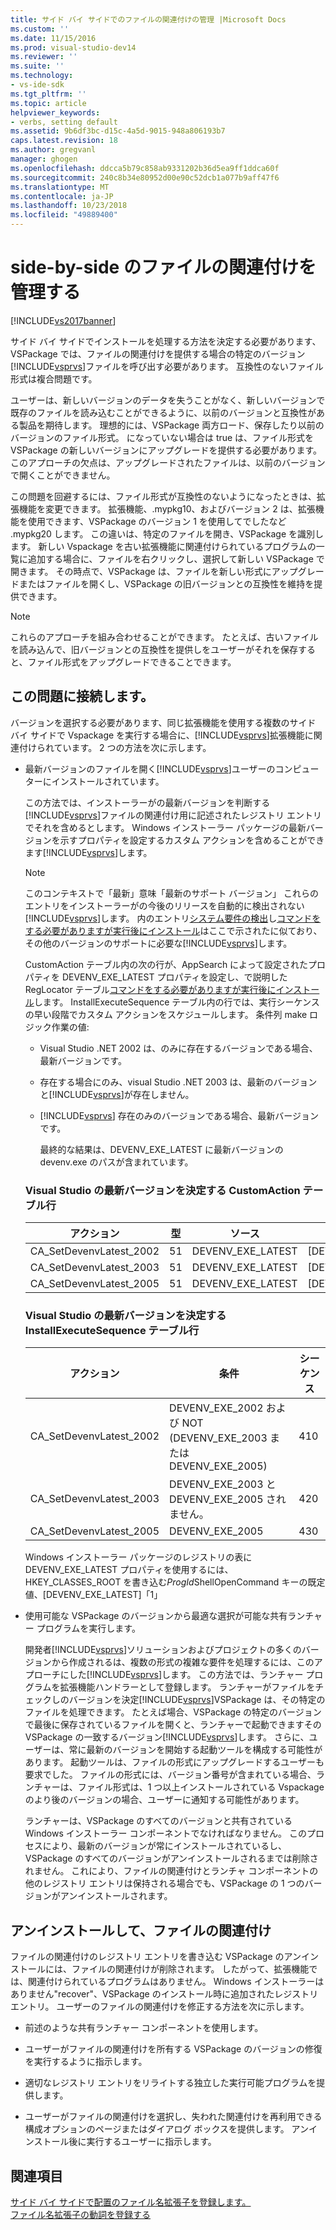 ```yaml
---
title: サイド バイ サイドでのファイルの関連付けの管理 |Microsoft Docs
ms.custom: ''
ms.date: 11/15/2016
ms.prod: visual-studio-dev14
ms.reviewer: ''
ms.suite: ''
ms.technology:
- vs-ide-sdk
ms.tgt_pltfrm: ''
ms.topic: article
helpviewer_keywords:
- verbs, setting default
ms.assetid: 9b6df3bc-d15c-4a5d-9015-948a806193b7
caps.latest.revision: 18
ms.author: gregvanl
manager: ghogen
ms.openlocfilehash: ddcca5b79c858ab9331202b36d5ea9ff1ddca60f
ms.sourcegitcommit: 240c8b34e80952d00e90c52dcb1a077b9aff47f6
ms.translationtype: MT
ms.contentlocale: ja-JP
ms.lasthandoff: 10/23/2018
ms.locfileid: "49889400"
---
```

# <a name="managing-side-by-side-file-associations"></a>side-by-side のファイルの関連付けを管理する
[!INCLUDE[vs2017banner](../includes/vs2017banner.md)]

サイド バイ サイドでインストールを処理する方法を決定する必要があります、VSPackage では、ファイルの関連付けを提供する場合の特定のバージョン[!INCLUDE[vsprvs](../includes/vsprvs-md.md)]ファイルを呼び出す必要があります。 互換性のないファイル形式は複合問題です。  
  
 ユーザーは、新しいバージョンのデータを失うことがなく、新しいバージョンで既存のファイルを読み込むことができるように、以前のバージョンと互換性がある製品を期待します。 理想的には、VSPackage 両方ロード、保存したり以前のバージョンのファイル形式。 になっていない場合は true は、ファイル形式を VSPackage の新しいバージョンにアップグレードを提供する必要があります。 このアプローチの欠点は、アップグレードされたファイルは、以前のバージョンで開くことができません。  
  
 この問題を回避するには、ファイル形式が互換性のないようになったときは、拡張機能を変更できます。 拡張機能、.mypkg10、およびバージョン 2 は、拡張機能を使用できます、VSPackage のバージョン 1 を使用してでしたなど .mypkg20 します。 この違いは、特定のファイルを開き、VSPackage を識別します。 新しい Vspackage を古い拡張機能に関連付けられているプログラムの一覧に追加する場合に、ファイルを右クリックし、選択して新しい VSPackage で開きます。 その時点で、VSPackage は、ファイルを新しい形式にアップグレードまたはファイルを開くし、VSPackage の旧バージョンとの互換性を維持を提供できます。  
  
> [!NOTE]
>  これらのアプローチを組み合わせることができます。 たとえば、古いファイルを読み込んで、旧バージョンとの互換性を提供しをユーザーがそれを保存すると、ファイル形式をアップグレードできることできます。  
  
## <a name="facing-the-problem"></a>この問題に接続します。  
 バージョンを選択する必要があります、同じ拡張機能を使用する複数のサイド バイ サイドで Vspackage を実行する場合に、[!INCLUDE[vsprvs](../includes/vsprvs-md.md)]拡張機能に関連付けられています。 2 つの方法を次に示します。  
  
- 最新バージョンのファイルを開く[!INCLUDE[vsprvs](../includes/vsprvs-md.md)]ユーザーのコンピューターにインストールされています。  
  
   この方法では、インストーラーがの最新バージョンを判断する[!INCLUDE[vsprvs](../includes/vsprvs-md.md)]ファイルの関連付け用に記述されたレジストリ エントリでそれを含めるとします。 Windows インストーラー パッケージの最新バージョンを示すプロパティを設定するカスタム アクションを含めることができます[!INCLUDE[vsprvs](../includes/vsprvs-md.md)]します。  
  
  > [!NOTE]
  >  このコンテキストで「最新」意味「最新のサポート バージョン」 これらのエントリをインストーラーがの今後のリリースを自動的に検出されない[!INCLUDE[vsprvs](../includes/vsprvs-md.md)]します。 内のエントリ[システム要件の検出](../extensibility/internals/detecting-system-requirements.md)し[コマンドをする必要がありますが実行後にインストール](../extensibility/internals/commands-that-must-be-run-after-installation.md)はここで示されたに似ており、その他のバージョンのサポートに必要な[!INCLUDE[vsprvs](../includes/vsprvs-md.md)]します。  
  
   CustomAction テーブル内の次の行が、AppSearch によって設定されたプロパティを DEVENV_EXE_LATEST プロパティを設定し、で説明した RegLocator テーブル[コマンドをする必要がありますが実行後にインストール](../extensibility/internals/commands-that-must-be-run-after-installation.md)します。 InstallExecuteSequence テーブル内の行では、実行シーケンスの早い段階でカスタム アクションをスケジュールします。 条件列 make ロジック作業の値:  
  
  - Visual Studio .NET 2002 は、のみに存在するバージョンである場合、最新バージョンです。  
  
  - 存在する場合にのみ、visual Studio .NET 2003 は、最新のバージョンと[!INCLUDE[vsprvs](../includes/vsprvs-md.md)]が存在しません。  
  
  - [!INCLUDE[vsprvs](../includes/vsprvs-md.md)] 存在のみのバージョンである場合、最新バージョンです。  
  
    最終的な結果は、DEVENV_EXE_LATEST に最新バージョンの devenv.exe のパスが含まれています。  
  
  ### <a name="customaction-table-rows-that-determine-the-latest-version-of-visual-studio"></a>Visual Studio の最新バージョンを決定する CustomAction テーブル行  
  
  |アクション|型|ソース|ターゲット|  
  |------------|----------|------------|------------|  
  |CA_SetDevenvLatest_2002|51|DEVENV_EXE_LATEST|[DEVENV_EXE_2002]|  
  |CA_SetDevenvLatest_2003|51|DEVENV_EXE_LATEST|[DEVENV_EXE_2003]|  
  |CA_SetDevenvLatest_2005|51|DEVENV_EXE_LATEST|[DEVENV_EXE_2005]|  
  
  ### <a name="installexecutesequence-table-rows-that-determine-the-latest-version-of-visual-studio"></a>Visual Studio の最新バージョンを決定する InstallExecuteSequence テーブル行  
  
  |アクション|条件|シーケンス|  
  |------------|---------------|--------------|  
  |CA_SetDevenvLatest_2002|DEVENV_EXE_2002 および NOT (DEVENV_EXE_2003 または DEVENV_EXE_2005)|410|  
  |CA_SetDevenvLatest_2003|DEVENV_EXE_2003 と DEVENV_EXE_2005 されません。|420|  
  |CA_SetDevenvLatest_2005|DEVENV_EXE_2005|430|  
  
   Windows インストーラー パッケージのレジストリの表に DEVENV_EXE_LATEST プロパティを使用するには、HKEY_CLASSES_ROOT を書き込む*ProgId*ShellOpenCommand キーの既定値、[DEVENV_EXE_LATEST]「1」  
  
- 使用可能な VSPackage のバージョンから最適な選択が可能な共有ランチャー プログラムを実行します。  
  
   開発者[!INCLUDE[vsprvs](../includes/vsprvs-md.md)]ソリューションおよびプロジェクトの多くのバージョンから作成されるは、複数の形式の複雑な要件を処理するには、このアプローチにした[!INCLUDE[vsprvs](../includes/vsprvs-md.md)]します。 この方法では、ランチャー プログラムを拡張機能ハンドラーとして登録します。 ランチャーがファイルをチェックしのバージョンを決定[!INCLUDE[vsprvs](../includes/vsprvs-md.md)]VSPackage は、その特定のファイルを処理できます。 たとえば場合、VSPackage の特定のバージョンで最後に保存されているファイルを開くと、ランチャーで起動できますその VSPackage の一致するバージョン[!INCLUDE[vsprvs](../includes/vsprvs-md.md)]します。 さらに、ユーザーは、常に最新のバージョンを開始する起動ツールを構成する可能性があります。 起動ツールは、ファイルの形式にアップグレードするユーザーも要求でした。 ファイルの形式には、バージョン番号が含まれている場合、ランチャーは、ファイル形式は、1 つ以上インストールされている Vspackage のより後のバージョンの場合、ユーザーに通知する可能性があります。  
  
   ランチャーは、VSPackage のすべてのバージョンと共有されている Windows インストーラー コンポーネントでなければなりません。 このプロセスにより、最新のバージョンが常にインストールされているし、VSPackage のすべてのバージョンがアンインストールされるまでは削除されません。 これにより、ファイルの関連付けとランチャ コンポーネントの他のレジストリ エントリは保持される場合でも、VSPackage の 1 つのバージョンがアンインストールされます。  
  
## <a name="uninstall-and-file-associations"></a>アンインストールして、ファイルの関連付け  
 ファイルの関連付けのレジストリ エントリを書き込む VSPackage のアンインストールには、ファイルの関連付けが削除されます。 したがって、拡張機能では、関連付けられているプログラムはありません。 Windows インストーラーはありません"recover"、VSPackage のインストール時に追加されたレジストリ エントリ。 ユーザーのファイルの関連付けを修正する方法を次に示します。  
  
-   前述のような共有ランチャー コンポーネントを使用します。  
  
-   ユーザーがファイルの関連付けを所有する VSPackage のバージョンの修復を実行するように指示します。  
  
-   適切なレジストリ エントリをリライトする独立した実行可能プログラムを提供します。  
  
-   ユーザーがファイルの関連付けを選択し、失われた関連付けを再利用できる構成オプションのページまたはダイアログ ボックスを提供します。 アンインストール後に実行するユーザーに指示します。  
  
## <a name="see-also"></a>関連項目  
 [サイド バイ サイドで配置のファイル名拡張子を登録します。](../extensibility/registering-file-name-extensions-for-side-by-side-deployments.md)   
 [ファイル名拡張子の動詞を登録する](../extensibility/registering-verbs-for-file-name-extensions.md)

